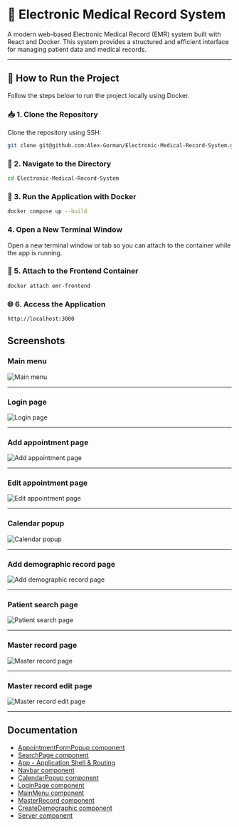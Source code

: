 # 🏥 Electronic Medical Record System

A modern web-based Electronic Medical Record (EMR) system built with React and Docker. This system provides a structured and efficient interface for managing patient data and medical records.

---

## 🚀 How to Run the Project

Follow the steps below to run the project locally using Docker.

### 📥 1. Clone the Repository

Clone the repository using SSH:

```bash
git clone git@github.com:Alex-Gorman/Electronic-Medical-Record-System.git
```


### 📁 2. Navigate to the Directory

```bash
cd Electronic-Medical-Record-System
```


### 🐳 3. Run the Application with Docker

```bash
docker compose up --build
```

### 4. Open a New Terminal Window
Open a new terminal window or tab so you can attach to the container while the app is running.


### 🔗 5. Attach to the Frontend Container

```bash
docker attach emr-frontend
```

### 🌐 6. Access the Application
```bash
http://localhost:3000
```

## Screenshots

### Main menu
![Main menu](docs/images/main-menu.png)

---

### Login page
![Login page](docs/images/login-page.png)

---

### Add appointment page
![Add appointment page](docs/images/add-appointment-page.png)

---

### Edit appointment page
![Edit appointment page](docs/images/edit-appointment-page.png)

---

### Calendar popup
![Calendar popup](docs/images/calendar-popup.png)

---

### Add demographic record page
![Add demographic record page](docs/images/add-demographic-record-page.png)

---

### Patient search page
![Patient search page](docs/images/patient-search-page.png)

---

### Master record page
![Master record page](docs/images/master-record.png)

---

### Master record edit page
![Master record edit page](docs/images/master-record-edit-page.png)

---


## Documentation
- [AppointmentFormPopup component](/docs/AppointmentFormPopup.md)
- [SearchPage component](/docs/SearchPage.md)
- [App - Application Shell & Routing](/docs/App.md)
- [Navbar component](/docs/Navbar.md)
- [CalendarPopup component](/docs/CalendarPopup.md)
- [LoginPage component](/docs/LoginPage.md)
- [MainMenu component](/docs/MainMenu.md)
- [MasterRecord component](/docs/MasterRecord.md)
- [CreateDemographic component](/docs/CreateDemographic.md)
- [Server component](/docs/Server.md)









